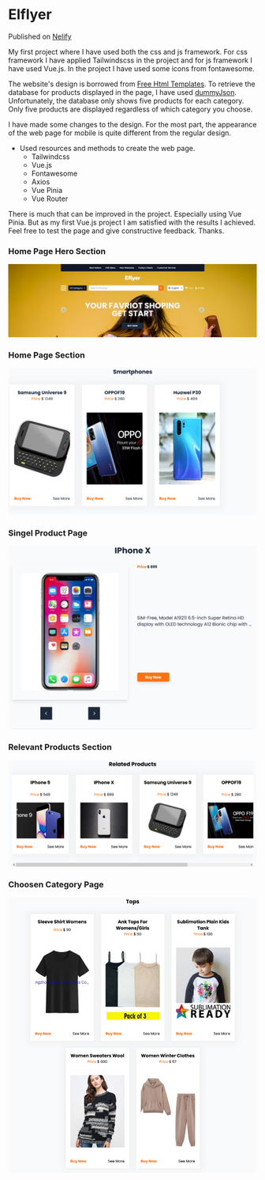 # Elflyer

Published on [Nelify](https://steady-meerkat-2fe126.netlify.app/)

My first project where I have used both the css and js framework. For css framework I have applied Tailwindscss in the project and for js framework I have used Vue.js. In the project I have used some icons from fontawesome.

The website's design is borrowed from [Free Html Templates](https://html.design/download/eflyer-shopping-psd-template/). To retrieve the database for products displayed in the page, I have used [dummyJson](https://dummyjson.com). Unfortunately, the database only shows five products for each category. Only five products are displayed regardless of which category you choose.

I have made some changes to the design. For the most part, the appearance of the web page for mobile is quite different from the regular design.

- Used resources and methods to create the web page.
  - Tailwindcss
  - Vue.js
  - Fontawesome
  - Axios
  - Vue Pinia
  - Vue Router

There is much that can be improved in the project. Especially using Vue Pinia. But as my first Vue.js project I am satisfied with the results I achieved. Feel free to test the page and give constructive feedback. Thanks.

### Home Page Hero Section

![Home Page Hero Section](./screen-img/Home-Hero.png)

### Home Page Section

![Home Page Section](./screen-img/Home-Category.png)

### Singel Product Page

![Singel Product](./screen-img/Singel-Product.png)

### Relevant Products Section

![Relevant Products](./screen-img/Relevant-Products.png)

### Choosen Category Page

![Choosen Category](./screen-img/Category.png)
